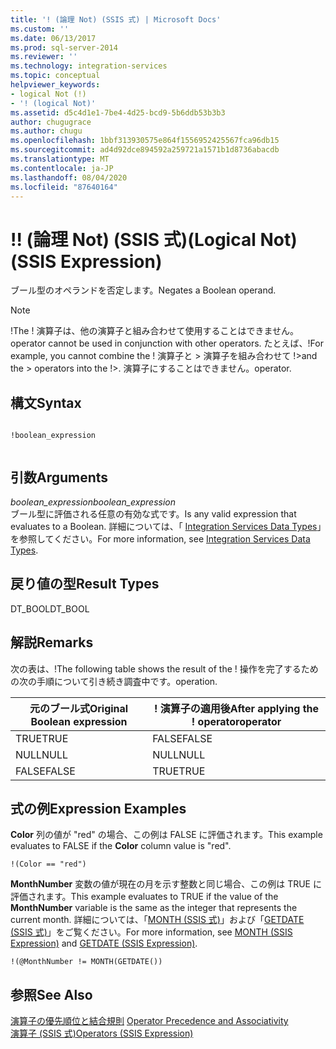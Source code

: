 ```yaml
---
title: '! (論理 Not) (SSIS 式) | Microsoft Docs'
ms.custom: ''
ms.date: 06/13/2017
ms.prod: sql-server-2014
ms.reviewer: ''
ms.technology: integration-services
ms.topic: conceptual
helpviewer_keywords:
- logical Not (!)
- '! (logical Not)'
ms.assetid: d5c4d1e1-7be4-4d25-bcd9-5b6ddb53b3b3
author: chugugrace
ms.author: chugu
ms.openlocfilehash: 1bbf313930575e864f1556952425567fca96db15
ms.sourcegitcommit: ad4d92dce894592a259721a1571b1d8736abacdb
ms.translationtype: MT
ms.contentlocale: ja-JP
ms.lasthandoff: 08/04/2020
ms.locfileid: "87640164"
---
```

# <a name="-logical-not-ssis-expression"></a><span data-ttu-id="4d6df-103">!</span><span class="sxs-lookup"><span data-stu-id="4d6df-103">!</span></span> <span data-ttu-id="4d6df-104">(論理 Not) (SSIS 式)</span><span class="sxs-lookup"><span data-stu-id="4d6df-104">(Logical Not) (SSIS Expression)</span></span>
  <span data-ttu-id="4d6df-105">ブール型のオペランドを否定します。</span><span class="sxs-lookup"><span data-stu-id="4d6df-105">Negates a Boolean operand.</span></span>  
  
> [!NOTE]  
>  <span data-ttu-id="4d6df-106">!</span><span class="sxs-lookup"><span data-stu-id="4d6df-106">The !</span></span> <span data-ttu-id="4d6df-107">演算子は、他の演算子と組み合わせて使用することはできません。</span><span class="sxs-lookup"><span data-stu-id="4d6df-107">operator cannot be used in conjunction with other operators.</span></span> <span data-ttu-id="4d6df-108">たとえば、!</span><span class="sxs-lookup"><span data-stu-id="4d6df-108">For example, you cannot combine the !</span></span> <span data-ttu-id="4d6df-109">演算子と > 演算子を組み合わせて !></span><span class="sxs-lookup"><span data-stu-id="4d6df-109">and the > operators into the !>.</span></span> <span data-ttu-id="4d6df-110">演算子にすることはできません。</span><span class="sxs-lookup"><span data-stu-id="4d6df-110">operator.</span></span>  
  
## <a name="syntax"></a><span data-ttu-id="4d6df-111">構文</span><span class="sxs-lookup"><span data-stu-id="4d6df-111">Syntax</span></span>  
  
```  
  
!boolean_expression  
  
```  
  
## <a name="arguments"></a><span data-ttu-id="4d6df-112">引数</span><span class="sxs-lookup"><span data-stu-id="4d6df-112">Arguments</span></span>  
 <span data-ttu-id="4d6df-113">*boolean_expression*</span><span class="sxs-lookup"><span data-stu-id="4d6df-113">*boolean_expression*</span></span>  
 <span data-ttu-id="4d6df-114">ブール型に評価される任意の有効な式です。</span><span class="sxs-lookup"><span data-stu-id="4d6df-114">Is any valid expression that evaluates to a Boolean.</span></span> <span data-ttu-id="4d6df-115">詳細については、「 [Integration Services Data Types](../data-flow/integration-services-data-types.md)」を参照してください。</span><span class="sxs-lookup"><span data-stu-id="4d6df-115">For more information, see [Integration Services Data Types](../data-flow/integration-services-data-types.md).</span></span>  
  
## <a name="result-types"></a><span data-ttu-id="4d6df-116">戻り値の型</span><span class="sxs-lookup"><span data-stu-id="4d6df-116">Result Types</span></span>  
 <span data-ttu-id="4d6df-117">DT_BOOL</span><span class="sxs-lookup"><span data-stu-id="4d6df-117">DT_BOOL</span></span>  
  
## <a name="remarks"></a><span data-ttu-id="4d6df-118">解説</span><span class="sxs-lookup"><span data-stu-id="4d6df-118">Remarks</span></span>  
 <span data-ttu-id="4d6df-119">次の表は、!</span><span class="sxs-lookup"><span data-stu-id="4d6df-119">The following table shows the result of the !</span></span> <span data-ttu-id="4d6df-120">操作を完了するための次の手順について引き続き調査中です。</span><span class="sxs-lookup"><span data-stu-id="4d6df-120">operation.</span></span>  
  
|<span data-ttu-id="4d6df-121">元のブール式</span><span class="sxs-lookup"><span data-stu-id="4d6df-121">Original Boolean expression</span></span>|<span data-ttu-id="4d6df-122">! 演算子の適用後</span><span class="sxs-lookup"><span data-stu-id="4d6df-122">After applying the !</span></span> <span data-ttu-id="4d6df-123">operator</span><span class="sxs-lookup"><span data-stu-id="4d6df-123">operator</span></span>|  
|---------------------------------|------------------------------------|  
|<span data-ttu-id="4d6df-124">TRUE</span><span class="sxs-lookup"><span data-stu-id="4d6df-124">TRUE</span></span>|<span data-ttu-id="4d6df-125">FALSE</span><span class="sxs-lookup"><span data-stu-id="4d6df-125">FALSE</span></span>|  
|<span data-ttu-id="4d6df-126">NULL</span><span class="sxs-lookup"><span data-stu-id="4d6df-126">NULL</span></span>|<span data-ttu-id="4d6df-127">NULL</span><span class="sxs-lookup"><span data-stu-id="4d6df-127">NULL</span></span>|  
|<span data-ttu-id="4d6df-128">FALSE</span><span class="sxs-lookup"><span data-stu-id="4d6df-128">FALSE</span></span>|<span data-ttu-id="4d6df-129">TRUE</span><span class="sxs-lookup"><span data-stu-id="4d6df-129">TRUE</span></span>|  
  
## <a name="expression-examples"></a><span data-ttu-id="4d6df-130">式の例</span><span class="sxs-lookup"><span data-stu-id="4d6df-130">Expression Examples</span></span>  
 <span data-ttu-id="4d6df-131">**Color** 列の値が "red" の場合、この例は FALSE に評価されます。</span><span class="sxs-lookup"><span data-stu-id="4d6df-131">This example evaluates to FALSE if the **Color** column value is "red".</span></span>  
  
```  
!(Color == "red")  
```  
  
 <span data-ttu-id="4d6df-132">**MonthNumber** 変数の値が現在の月を示す整数と同じ場合、この例は TRUE に評価されます。</span><span class="sxs-lookup"><span data-stu-id="4d6df-132">This example evaluates to TRUE if the value of the **MonthNumber** variable is the same as the integer that represents the current month.</span></span> <span data-ttu-id="4d6df-133">詳細については、「[MONTH &#40;SSIS 式&#41;](month-ssis-expression.md)」および「[GETDATE &#40;SSIS 式&#41;](getdate-ssis-expression.md)」をご覧ください。</span><span class="sxs-lookup"><span data-stu-id="4d6df-133">For more information, see [MONTH &#40;SSIS Expression&#41;](month-ssis-expression.md) and [GETDATE &#40;SSIS Expression&#41;](getdate-ssis-expression.md).</span></span>  
  
```  
!(@MonthNumber != MONTH(GETDATE())  
```  
  
## <a name="see-also"></a><span data-ttu-id="4d6df-134">参照</span><span class="sxs-lookup"><span data-stu-id="4d6df-134">See Also</span></span>  
 <span data-ttu-id="4d6df-135">[演算子の優先順位と結合規則](operator-precedence-and-associativity.md) </span><span class="sxs-lookup"><span data-stu-id="4d6df-135">[Operator Precedence and Associativity](operator-precedence-and-associativity.md) </span></span>  
 [<span data-ttu-id="4d6df-136">演算子 &#40;SSIS 式&#41;</span><span class="sxs-lookup"><span data-stu-id="4d6df-136">Operators &#40;SSIS Expression&#41;</span></span>](operators-ssis-expression.md)  
  
  
